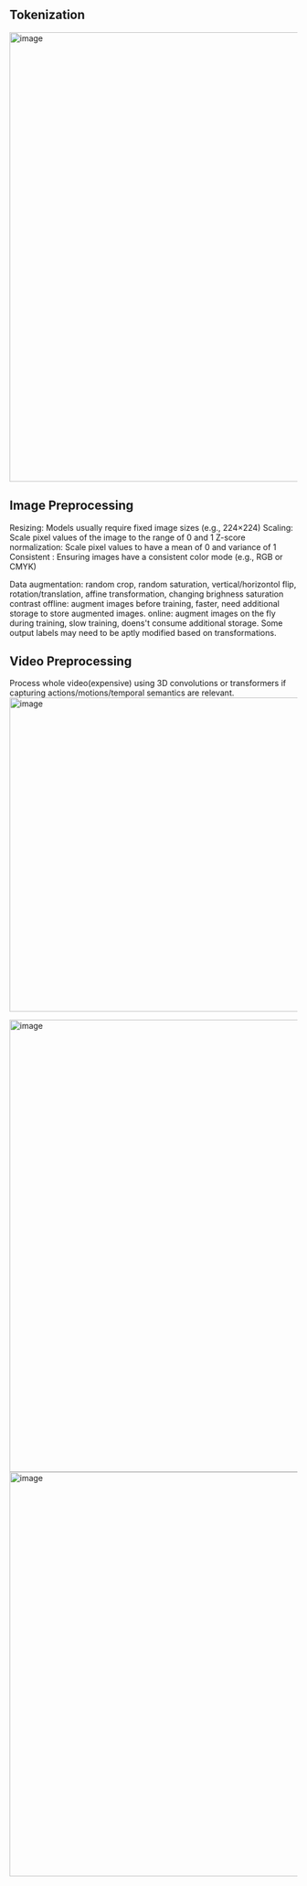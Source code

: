 ## Tokenization
<img width="787" alt="image" src="https://github.com/user-attachments/assets/ae0bc217-cf79-4e14-b717-0a8f07d77a9e" />

## Image Preprocessing
Resizing: Models usually require fixed image sizes (e.g., 224×224)
Scaling: Scale pixel values of the image to the range of 0 and 1
Z-score normalization: Scale pixel values to have a mean of 0 and variance of 1
Consistent : Ensuring images have a consistent color mode (e.g., RGB or CMYK)

Data augmentation: random crop, random saturation, vertical/horizontol flip, rotation/translation, affine transformation, changing brighness saturation contrast
offline: augment images before training, faster, need additional storage to store augmented images.
online: augment images on the fly during training, slow training, doens't consume additional storage.
Some output labels may need to be aptly modified based on transformations.

## Video Preprocessing
Process whole video(expensive) using 3D convolutions or transformers if capturing actions/motions/temporal semantics are relevant. 
<img width="550" alt="image" src="https://github.com/user-attachments/assets/81cd9dc8-811d-4503-9df3-214266db50e3" />

<img width="792" alt="image" src="https://github.com/user-attachments/assets/e5aba919-ddb4-4b1b-a080-27235876d639" />
<img width="708" alt="image" src="https://github.com/user-attachments/assets/bb70bbfd-c787-4419-bc57-d5753bde8fc4" />

